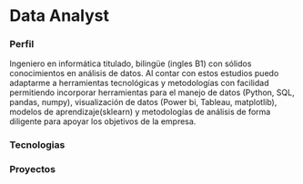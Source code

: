 # Data Analyst

### Perfil
Ingeniero en informática titulado, bilingüe (ingles B1) con sólidos conocimientos en análisis de datos. Al contar con estos estudios puedo adaptarme a herramientas tecnológicas y metodologías con facilidad permitiendo incorporar herramientas para el manejo de datos (Python, SQL, pandas, numpy), visualización de datos (Power bi, Tableau, matplotlib), modelos de aprendizaje(sklearn) y metodologías de análisis de forma diligente para apoyar los objetivos de la empresa.
### Tecnologias

### Proyectos
